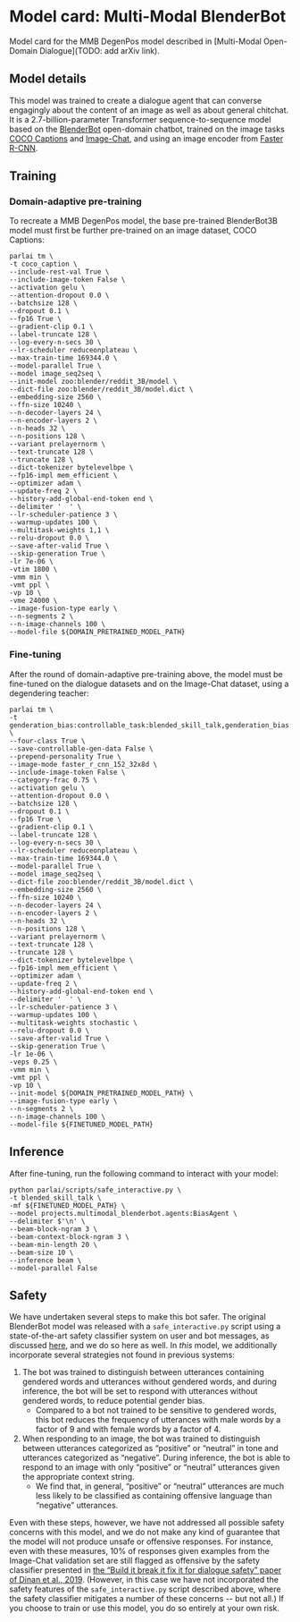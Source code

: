 # Model card: Multi-Modal BlenderBot

Model card for the MMB DegenPos model described in [Multi-Modal Open-Domain Dialogue](TODO: add arXiv link).

## Model details
This model was trained to create a dialogue agent that can converse engagingly about the content of an image as well as about general chitchat. It is a 2.7-billion-parameter Transformer sequence-to-sequence model based on the [BlenderBot](https://ai.facebook.com/blog/state-of-the-art-open-source-chatbot/) open-domain chatbot, trained on the image tasks [COCO Captions](https://cocodataset.org/) and [Image-Chat](https://parl.ai/projects/image_chat/), and using an image encoder from [Faster R-CNN](https://arxiv.org/abs/1506.01497?context=cs).

## Training
### Domain-adaptive pre-training
To recreate a MMB DegenPos model, the base pre-trained BlenderBot3B model must first be further pre-trained on an image dataset, COCO Captions:
```
parlai tm \
-t coco_caption \
--include-rest-val True \
--include-image-token False \
--activation gelu \
--attention-dropout 0.0 \
--batchsize 128 \
--dropout 0.1 \
--fp16 True \
--gradient-clip 0.1 \
--label-truncate 128 \
--log-every-n-secs 30 \
--lr-scheduler reduceonplateau \
--max-train-time 169344.0 \
--model-parallel True \
--model image_seq2seq \
--init-model zoo:blender/reddit_3B/model \
--dict-file zoo:blender/reddit_3B/model.dict \
--embedding-size 2560 \
--ffn-size 10240 \
--n-decoder-layers 24 \
--n-encoder-layers 2 \
--n-heads 32 \
--n-positions 128 \
--variant prelayernorm \
--text-truncate 128 \
--truncate 128 \
--dict-tokenizer bytelevelbpe \
--fp16-impl mem_efficient \
--optimizer adam \
--update-freq 2 \
--history-add-global-end-token end \
--delimiter '  ' \
--lr-scheduler-patience 3 \
--warmup-updates 100 \
--multitask-weights 1,1 \
--relu-dropout 0.0 \
--save-after-valid True \
--skip-generation True \
-lr 7e-06 \
-vtim 1800 \
-vmm min \
-vmt ppl \
-vp 10 \
-vme 24000 \
--image-fusion-type early \
--n-segments 2 \
--n-image-channels 100 \
--model-file ${DOMAIN_PRETRAINED_MODEL_PATH}
```

### Fine-tuning
After the round of domain-adaptive pre-training above, the model must be fine-tuned on the dialogue datasets and on the Image-Chat dataset, using a degendering teacher:
```
parlai tm \
-t genderation_bias:controllable_task:blended_skill_talk,genderation_bias:controllable_task:convai2:normalized,genderation_bias:controllable_task:empathetic_dialogues,genderation_bias:controllable_task:wizard_of_wikipedia,genderation_bias:controllable_task:image_chat:Generation \
--four-class True \
--save-controllable-gen-data False \
--prepend-personality True \
--image-mode faster_r_cnn_152_32x8d \
--include-image-token False \
--category-frac 0.75 \
--activation gelu \
--attention-dropout 0.0 \
--batchsize 128 \
--dropout 0.1 \
--fp16 True \
--gradient-clip 0.1 \
--label-truncate 128 \
--log-every-n-secs 30 \
--lr-scheduler reduceonplateau \
--max-train-time 169344.0 \
--model-parallel True \
--model image_seq2seq \
--dict-file zoo:blender/reddit_3B/model.dict \
--embedding-size 2560 \
--ffn-size 10240 \
--n-decoder-layers 24 \
--n-encoder-layers 2 \
--n-heads 32 \
--n-positions 128 \
--variant prelayernorm \
--text-truncate 128 \
--truncate 128 \
--dict-tokenizer bytelevelbpe \
--fp16-impl mem_efficient \
--optimizer adam \
--update-freq 2 \
--history-add-global-end-token end \
--delimiter '  ' \
--lr-scheduler-patience 3 \
--warmup-updates 100 \
--multitask-weights stochastic \
--relu-dropout 0.0 \
--save-after-valid True \
--skip-generation True \
-lr 1e-06 \
-veps 0.25 \
-vmm min \
-vmt ppl \
-vp 10 \
--init-model ${DOMAIN_PRETRAINED_MODEL_PATH} \
--image-fusion-type early \
--n-segments 2 \
--n-image-channels 100 \
--model-file ${FINETUNED_MODEL_PATH}
```

## Inference
After fine-tuning, run the following command to interact with your model:
```
python parlai/scripts/safe_interactive.py \
-t blended_skill_talk \
-mf ${FINETUNED_MODEL_PATH} \
--model projects.multimodal_blenderbot.agents:BiasAgent \
--delimiter $'\n' \
--beam-block-ngram 3 \
--beam-context-block-ngram 3 \
--beam-min-length 20 \
--beam-size 10 \
--inference beam \
--model-parallel False
```

## Safety
We have undertaken several steps to make this bot safer. The original BlenderBot model was released with a `safe_interactive.py` script using a state-of-the-art safety classifier system on user and bot messages, as discussed [here](https://parl.ai/projects/recipes/), and we do so here as well. In *this* model, we additionally incorporate several strategies not found in previous systems:

1. The bot was trained to distinguish between utterances containing gendered words and utterances without gendered words, and during inference, the bot will be set to respond with utterances without gendered words, to reduce potential gender bias. 
   - Compared to a bot not trained to be sensitive to gendered words, this bot reduces the frequency of utterances with male words by a factor of 9 and with female words by a factor of 4.
2. When responding to an image, the bot was trained to distinguish between utterances categorized as “positive” or “neutral” in tone and utterances categorized as “negative”. During inference, the bot is able to respond to an image with only “positive” or “neutral” utterances given the appropriate context string.
    - We find that, in general, “positive” or “neutral” utterances are much less likely to be classified as containing offensive language than “negative” utterances.

Even with these steps, however, we have not addressed all possible safety concerns with this model, and we do not make any kind of guarantee that the model will not produce unsafe or offensive responses. For instance, even with these measures, 10% of responses given examples from the Image-Chat validation set are still flagged as offensive by the safety classifier presented in [the “Build it break it fix it for dialogue safety” paper of Dinan et al., 2019](https://arxiv.org/abs/1908.06083). (However, in this case we have not incorporated the safety features of the `safe_interactive.py` script described above, where the safety classifier mitigates a number of these concerns -- but not all.) If you choose to train or use this model, you do so entirely at your own risk.
